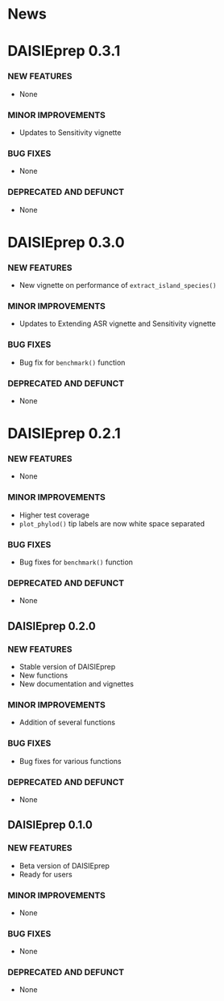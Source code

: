 # News

# DAISIEprep 0.3.1

### NEW FEATURES 
* None

### MINOR IMPROVEMENTS
* Updates to Sensitivity vignette

### BUG FIXES
* None

### DEPRECATED AND DEFUNCT
* None

# DAISIEprep 0.3.0

### NEW FEATURES 
* New vignette on performance of `extract_island_species()` 

### MINOR IMPROVEMENTS
* Updates to Extending ASR vignette and Sensitivity vignette

### BUG FIXES
* Bug fix for `benchmark()` function

### DEPRECATED AND DEFUNCT
* None

# DAISIEprep 0.2.1

### NEW FEATURES 
* None

### MINOR IMPROVEMENTS
* Higher test coverage
* `plot_phylod()` tip labels are now white space separated

### BUG FIXES
* Bug fixes for `benchmark()` function

### DEPRECATED AND DEFUNCT
* None

## DAISIEprep 0.2.0

### NEW FEATURES 
* Stable version of DAISIEprep
* New functions
* New documentation and vignettes

### MINOR IMPROVEMENTS
* Addition of several functions

### BUG FIXES
* Bug fixes for various functions

### DEPRECATED AND DEFUNCT
* None

## DAISIEprep 0.1.0

### NEW FEATURES 
* Beta version of DAISIEprep
* Ready for users

### MINOR IMPROVEMENTS
* None

### BUG FIXES
* None

### DEPRECATED AND DEFUNCT
* None
